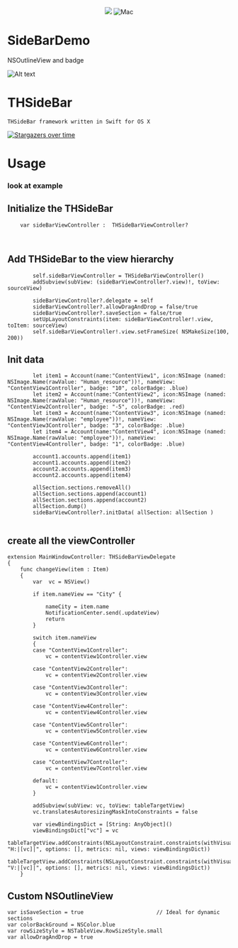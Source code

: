<p align="center">
<img src="https://img.shields.io/badge/Swift-5.0-orange.svg" />
<img src="https://img.shields.io/badge/platforms-mac-brightgreen.svg?style=flat" alt="Mac" />
</p>

# SideBarDemo
NSOutlineView and badge

 ![Alt text](https://github.com/thierryH91200/SideBarDemo/blob/master/Capture1.png)


# THSideBar


    THSideBar framework written in Swift for OS X
    
   


[![Stargazers over time](https://starchart.cc/thierryH91200/THSideBar.svg)](https://starchart.cc/thierryH91200/THSideBar)


# Usage

### look at example

## Initialize the THSideBar

```
    var sideBarViewController :  THSideBarViewController?
    
    

```


## Add THSideBar to the view hierarchy

```
        self.sideBarViewController = THSideBarViewController()
        addSubview(subView: (sideBarViewController?.view)!, toView: sourceView)
        
        sideBarViewController?.delegate = self
        sideBarViewController?.allowDragAndDrop = false/true
        sideBarViewController?.saveSection = false/true
        setUpLayoutConstraints(item: sideBarViewController!.view, toItem: sourceView)
        self.sideBarViewController!.view.setFrameSize( NSMakeSize(100, 200))
```

## Init data

```
        let item1 = Account(name:"ContentView1", icon:NSImage (named: NSImage.Name(rawValue: "Human_resource"))!, nameView: "ContentView1Controller", badge: "10", colorBadge: .blue)
        let item2 = Account(name:"ContentView2", icon:NSImage (named: NSImage.Name(rawValue: "Human_resource"))!, nameView: "ContentView2Controller", badge: "-5", colorBadge: .red)
        let item3 = Account(name:"ContentView3", icon:NSImage (named: NSImage.Name(rawValue: "employee"))!, nameView: "ContentView3Controller", badge: "3", colorBadge: .blue)
        let item4 = Account(name:"ContentView4", icon:NSImage (named: NSImage.Name(rawValue: "employee"))!, nameView: "ContentView4Controller", badge: "1", colorBadge: .blue)
        
        account1.accounts.append(item1)
        account1.accounts.append(item2)
        account2.accounts.append(item3)
        account2.accounts.append(item4)
        
        allSection.sections.removeAll()
        allSection.sections.append(account1)
        allSection.sections.append(account2)
        allSection.dump()
        sideBarViewController?.initData( allSection: allSection )
    
```

## create all the viewController


```
extension MainWindowController: THSideBarViewDelegate
{
    func changeView(item : Item)
    {
        var  vc = NSView()
                
        if item.nameView == "City" {
            
            nameCity = item.name
            NotificationCenter.send(.updateView)
            return
        }

        switch item.nameView
        {
        case "ContentView1Controller":
            vc = contentView1Controller.view
            
        case "ContentView2Controller":
            vc = contentView2Controller.view
            
        case "ContentView3Controller":
            vc = contentView3Controller.view
            
        case "ContentView4Controller":
            vc = contentView4Controller.view
            
        case "ContentView5Controller":
            vc = contentView5Controller.view
            
        case "ContentView6Controller":
            vc = contentView6Controller.view
            
        case "ContentView7Controller":
            vc = contentView7Controller.view
            
        default:
            vc = contentView1Controller.view
        }
        
        addSubview(subView: vc, toView: tableTargetView)
        vc.translatesAutoresizingMaskIntoConstraints = false
        
        var viewBindingsDict = [String: AnyObject]()
        viewBindingsDict["vc"] = vc
        tableTargetView.addConstraints(NSLayoutConstraint.constraints(withVisualFormat: "H:|[vc]|", options: [], metrics: nil, views: viewBindingsDict))
        tableTargetView.addConstraints(NSLayoutConstraint.constraints(withVisualFormat: "V:|[vc]|", options: [], metrics: nil, views: viewBindingsDict))
    }

```

## Custom NSOutlineView

    var isSaveSection = true                       // Ideal for dynamic sections
    var colorBackGround = NSColor.blue
    var rowSizeStyle = NSTableView.RowSizeStyle.small
    var allowDragAndDrop = true


